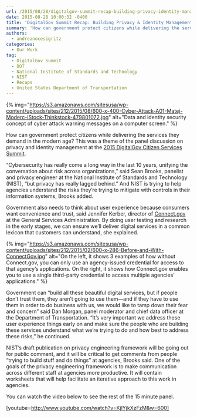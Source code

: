 ```yaml
---
url: /2015/08/28/digitalgov-summit-recap-building-privacy-identity-management-in-the-open/
date: 2015-08-28 10:00:32 -0400
title: 'DigitalGov Summit Recap: Building Privacy & Identity Management in the Open'
summary: 'How can government protect citizens while delivering the services they demand in the modern age? This was a theme of the panel discussion on privacy and identity management at the 2015 DigitalGov Citizen Services Summit. &#8220;Cybersecurity has really come a long way in the last 10 years, unifying the conversation about risk across organizations,&#8221; said'
authors:
  - andreanocesigritz
categories:
  - Our Work
tag:
  - DigitalGov Summit
  - DOT
  - National Institute of Standards and Technology
  - NIST
  - Recaps
  - United States Department of Transportation
---
```


{% img="https://s3.amazonaws.com/sitesusa/wp-content/uploads/sites/212/2015/08/600-x-400-Cyber-Attack-A01-Matej-Moderc-iStock-Thinkstock-479801072.jpg" alt="Data and identity security concept of cyber attack warning messages on a computer screen." %} 

How can government protect citizens while delivering the services they demand in the modern age? This was a theme of the panel discussion on privacy and identity management at the [2015 DigitalGov Citizen Services Summit](https://www.WHATEVER/2015/06/12/digitalgov-citizen-services-summit-reflections-from-our-livestream-host-and-full-recording-now-available/).

&#8220;Cybersecurity has really come a long way in the last 10 years, unifying the conversation about risk across organizations,&#8221; said Sean Brooks, panelist and privacy engineer at the National Institute of Standards and Technology (NIST), &#8220;but privacy has really lagged behind.&#8221; And NIST is trying to help agencies understand the risks they’re trying to mitigate with controls in their information systems, Brooks added.

Government also needs to think about user experience because consumers want convenience and trust, said Jennifer Kerber, director of [Connect.gov](https://www.connect.gov/) at the General Services Administration. By doing user testing and research in the early stages, we can ensure we’ll deliver digital services in a common lexicon that customers can understand, she explained.

{% img="https://s3.amazonaws.com/sitesusa/wp-content/uploads/sites/212/2015/02/600-x-286-Before-and-With-ConnectGov.jpg" alt="On the left, it shows 3 examples of how without Connect.gov, you can only use an agency-issued credential for access to that agency’s applications. On the right, it shows how Connect.gov enables you to use a single third-party credential to access multiple agencies’ applications." %}

Government can &#8220;build all these beautiful digital services, but if people don’t trust them, they aren’t going to use them—and if they have to use them in order to do business with us, we would like to tamp down their fear and concern” said Dan Morgan, panel moderator and chief data officer at the Department of Transportation. “It’s very important we address these user experience things early on and make sure the people who are building these services understand what we’re trying to do and how best to address these risks,” he continued.

NIST’s draft publication on privacy engineering framework will be going out for public comment, and it will be critical to get comments from people “trying to build stuff and do things” at agencies, Brooks said. One of the goals of the privacy engineering framework is to make communication across different staff at agencies more productive. It will contain worksheets that will help facilitate an iterative approach to this work in agencies.

You can watch the video below to see the rest of the 15 minute panel.

[youtube=http://www.youtube.com/watch?v=KjlYjkXzFzM&w=600]
